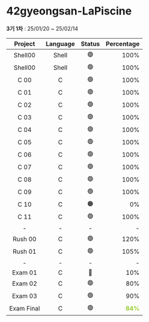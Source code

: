 # 42gyeongsan-LaPiscine

**3기 1차** : 25/01/20 ~ 25/02/14

Project|Language|Status|Percentage|
|:---:|:---:|:---:|---:|
|Shell00|Shell|🟢|100%|
|Shell00|Shell|🟢|100%|
|C 00|C|🟢|100%|
|C 01|C|🟢|100%|
|C 02|C|🟢️|100%|
|C 03|C|🟢|100%|
|C 04|C|🟢|100%|
|C 05|C|🟢|100%|
|C 06|C|🟢|100%|
|C 07|C|🟢|100%|
|C 08|C|🟢|100%|
|C 09|C|🟢|100%|
|C 10|C|🟠|0%|
|C 11|C|🟢|100%|
|-|-|-|-|
|Rush 00|C|🟢|120%|
|Rush 01|C|🟢|105%|
|-|-|-|-|
|Exam 01|C|🔴|10%|
|Exam 02|C|🟢|80%|
|Exam 03|C|🟢|90%|
|Exam Final|C|🟢|<span style="color:yellowgreen; font-weight:bold;"> 84% </span>|
